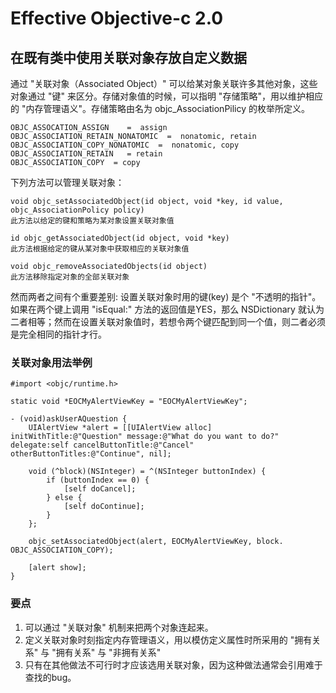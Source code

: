 # Effective Objective-c 2.0
## 在既有类中使用关联对象存放自定义数据
通过 "关联对象（Associated Object）" 可以给某对象关联许多其他对象，这些对象通过 "键" 来区分。存储对象值的时候，可以指明 "存储策略"，用以维护相应的 "内存管理语义"。存储策略由名为 objc_AssociationPilicy 的枚举所定义。

```
OBJC_ASSOCATION_ASSIGN    =  assign
OBJC_ASSOCIATION_RETAIN_NONATOMIC  =  nonatomic, retain
OBJC_ASSOCIATION_COPY_NONATOMIC  =  nonatomic, copy
OBJC_ASSOCIATION_RETAIN   = retain
OBJC_ASSOCIATION_COPY  = copy
```

下列方法可以管理关联对象：

```
void objc_setAssociatedObject(id object, void *key, id value, objc_AssociationPolicy policy) 
此方法以给定的键和策略为某对象设置关联对象值

id objc_getAssociatedObject(id object, void *key)
此方法根据给定的键从某对象中获取相应的关联对象值

void objc_removeAssociatedObjects(id object)
此方法移除指定对象的全部关联对象
```

然而两者之间有个重要差别: 设置关联对象时用的键(key) 是个 "不透明的指针"。如果在两个键上调用 "isEqual:" 方法的返回值是YES，那么 NSDictionary 就认为二者相等；然而在设置关联对象值时，若想令两个键匹配到同一个值，则二者必须是完全相同的指针才行。


### 关联对象用法举例

```
#import <objc/runtime.h>

static void *EOCMyAlertViewKey = "EOCMyAlertViewKey";

- (void)askUserAQuestion {
	UIAlertView *alert = [[UIAlertView alloc] initWithTitle:@"Question" message:@"What do you want to do?" delegate:self cancelButtonTitle:@"Cancel" otherButtonTitles:@"Continue", nil];
	
	void (^block)(NSInteger) = ^(NSInteger buttonIndex) {
		if (buttonIndex == 0) {
			[self doCancel];
		} else {
			[self doContinue];
		}
	};
	
	objc_setAssociatedObject(alert, EOCMyAlertViewKey, block. OBJC_ASSOCIATION_COPY);
	
	[alert show];
}
```

### 要点
1. 可以通过 "关联对象" 机制来把两个对象连起来。
2. 定义关联对象时刻指定内存管理语义，用以模仿定义属性时所采用的 "拥有关系" 与 "拥有关系" 与 "非拥有关系"
3. 只有在其他做法不可行时才应该选用关联对象，因为这种做法通常会引用难于查找的bug。
